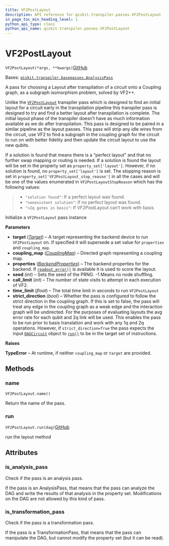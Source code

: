 ```yaml
---
title: VF2PostLayout
description: API reference for qiskit.transpiler.passes.VF2PostLayout
in_page_toc_min_heading_level: 1
python_api_type: class
python_api_name: qiskit.transpiler.passes.VF2PostLayout
---
```


# VF2PostLayout

<span id="qiskit.transpiler.passes.VF2PostLayout" />

`VF2PostLayout(*args, **kwargs)`[GitHub](https://github.com/qiskit/qiskit/tree/stable/0.20/qiskit/transpiler/passes/layout/vf2_post_layout.py "view source code")

Bases: [`qiskit.transpiler.basepasses.AnalysisPass`](qiskit.transpiler.AnalysisPass "qiskit.transpiler.basepasses.AnalysisPass")

A pass for choosing a Layout after transpilation of a circuit onto a Coupling graph, as a subgraph isomorphism problem, solved by VF2++.

Unlike the [`VF2PostLayout`](#qiskit.transpiler.passes.VF2PostLayout "qiskit.transpiler.passes.VF2PostLayout") transpiler pass which is designed to find an initial layout for a circuit early in the transpilation pipeline this transpiler pass is designed to try and find a better layout after transpilation is complete. The initial layout phase of the transpiler doesn’t have as much information available as we do after transpilation. This pass is designed to be paired in a similar pipeline as the layout passes. This pass will strip any idle wires from the circuit, use VF2 to find a subgraph in the coupling graph for the circuit to run on with better fidelity and then update the circuit layout to use the new qubits.

If a solution is found that means there is a “perfect layout” and that no further swap mapping or routing is needed. If a solution is found the layout will be set in the property set as `property_set['layout']`. However, if no solution is found, no `property_set['layout']` is set. The stopping reason is set in `property_set['VF2PostLayout_stop_reason']` in all the cases and will be one of the values enumerated in `VF2PostLayoutStopReason` which has the following values:

> *   `"solution found"`: If a perfect layout was found.
> *   `"nonexistent solution"`: If no perfect layout was found.
> *   `">2q gates in basis"`: If VF2PostLayout can’t work with basis

Initialize a `VF2PostLayout` pass instance

**Parameters**

*   **target** ([*Target*](qiskit.transpiler.Target "qiskit.transpiler.Target")) – A target representing the backend device to run `VF2PostLayout` on. If specified it will supersede a set value for `properties` and `coupling_map`.
*   **coupling\_map** ([*CouplingMap*](qiskit.transpiler.CouplingMap "qiskit.transpiler.CouplingMap")) – Directed graph representing a coupling map.
*   **properties** ([*BackendProperties*](qiskit.providers.models.BackendProperties "qiskit.providers.models.BackendProperties")) – The backend properties for the backend. If [`readout_error()`](qiskit.providers.models.BackendProperties#readout_error "qiskit.providers.models.BackendProperties.readout_error") is available it is used to score the layout.
*   **seed** (*int*) – Sets the seed of the PRNG. -1 Means no node shuffling.
*   **call\_limit** (*int*) – The number of state visits to attempt in each execution of VF2.
*   **time\_limit** (*float*) – The total time limit in seconds to run `VF2PostLayout`
*   **strict\_direction** (*bool*) – Whether the pass is configured to follow the strict direction in the coupling graph. If this is set to false, the pass will treat any edge in the coupling graph as a weak edge and the interaction graph will be undirected. For the purposes of evaluating layouts the avg error rate for each qubit and 2q link will be used. This enables the pass to be run prior to basis translation and work with any 1q and 2q operations. However, if `strict_direction=True` the pass expects the input [`DAGCircuit`](qiskit.dagcircuit.DAGCircuit "qiskit.dagcircuit.DAGCircuit") object to [`run()`](qiskit.transpiler.passes.VF2PostLayout#run "qiskit.transpiler.passes.VF2PostLayout.run") to be in the target set of instructions.

**Raises**

**TypeError** – At runtime, if neither `coupling_map` or `target` are provided.

## Methods

### name

<span id="qiskit.transpiler.passes.VF2PostLayout.name" />

`VF2PostLayout.name()`

Return the name of the pass.

### run

<span id="qiskit.transpiler.passes.VF2PostLayout.run" />

`VF2PostLayout.run(dag)`[GitHub](https://github.com/qiskit/qiskit/tree/stable/0.20/qiskit/transpiler/passes/layout/vf2_post_layout.py "view source code")

run the layout method

## Attributes

<span id="qiskit.transpiler.passes.VF2PostLayout.is_analysis_pass" />

### is\_analysis\_pass

Check if the pass is an analysis pass.

If the pass is an AnalysisPass, that means that the pass can analyze the DAG and write the results of that analysis in the property set. Modifications on the DAG are not allowed by this kind of pass.

<span id="qiskit.transpiler.passes.VF2PostLayout.is_transformation_pass" />

### is\_transformation\_pass

Check if the pass is a transformation pass.

If the pass is a TransformationPass, that means that the pass can manipulate the DAG, but cannot modify the property set (but it can be read).

